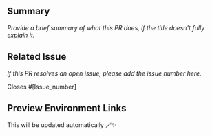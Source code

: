 <!--
  ## How to Title Your PR
  The titles of all PRs appear together on the [What's New](https://design.va.gov/about/whats-new) page. This page is meant to be easily and quickly scanned so a clear, concise explanation is important.

  We recommend PR titles to include updated page or section, start with present tense action verbs (e.g., Fixes, Adds, Improves, Updates), and describe what was updated.

  For example:
  - Checkbox: Adds Storybook examples
  - Experimental Components & Patterns: Improves submission guidance
  - Links: Fixes typos
  - Multiple Responses: Updates usage guidance
-->

## Summary

_Provide a brief summary of what this PR does, if the title doesn't fully explain it._

## Related Issue

_If this PR resolves an open issue, please add the issue number here._

Closes #[Issue_number]

## Preview Environment Links

<!--

  A preview environment is automatically created and updated with every PR (including draft PRs). This allows you to review your changes in a browser just as they will appear after the PR is merged.

  Once you've committed a PR, automated checks will run and then a preview environment will be automatically generated.

  The URL of this preview environment follows this format:

  `https://dev-design.va.gov/[This_PR_number]`

  A minute or two after committing, you will see an entry in the GitHub timeline similar to this:

  > [Your Username] deployed to development [X time] ago - with Github Actions [View Deployment]

  Clicking the **View Deployment** button will open a browser window to preview your changes. Validate your updates are correct BEFORE submitting your PR for review.

  **NOTE:** The preview environment only works for PRs submitted to the official repository. It will not work for forked repositories.

-->

<!--
  Finally, please remove all these PR template comments before submitting. 🚀
-->

<!-- start placeholder for CI job -->

This will be updated automatically 🪄✨

<!-- end placeholder -->
